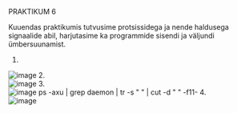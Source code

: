 PRAKTIKUM 6

Kuuendas praktikumis tutvusime protsissidega ja nende haldusega signaalide abil, harjutasime ka programmide sisendi ja väljundi ümbersuunamist.

1.  
![image](https://github.com/user-attachments/assets/3b76d472-29a0-4b02-8595-2e50235170cb)
2.  
![image](https://github.com/user-attachments/assets/af227abe-e153-469c-99e8-f7bd3bf1bf9c)
3.  
![image](https://github.com/user-attachments/assets/69f5d9ae-d471-4ead-87d2-7bf0cc55b4e6)
ps -axu | grep daemon | tr -s " " | cut -d " " -f11-
4.  
![image](https://github.com/user-attachments/assets/1b176178-9692-47d1-b747-28c623fba2bc)

